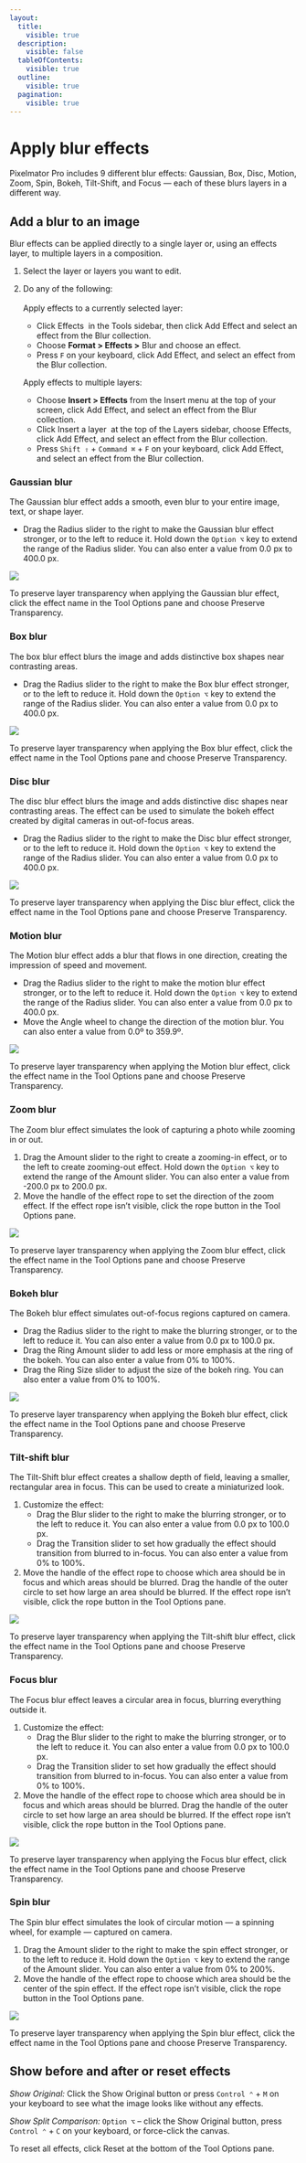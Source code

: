 ```yaml
---
layout:
  title:
    visible: true
  description:
    visible: false
  tableOfContents:
    visible: true
  outline:
    visible: true
  pagination:
    visible: true
---
```


# Apply blur effects

Pixelmator Pro includes 9 different blur effects: Gaussian, Box, Disc, Motion, Zoom, Spin, Bokeh, Tilt-Shift, and Focus — each of these blurs layers in a different way.

## Add a blur to an image

Blur effects can be applied directly to a single layer or, using an effects layer, to multiple layers in a composition.

1. Select the layer or layers you want to edit.
2.  Do any of the following:\
    \
    Apply effects to a currently selected layer:

    * Click Effects <img src="https://help.pixelmator.com/pixelmator-pro/3.5/assets/English/1590058938000.png" alt="" data-size="line"> in the Tools sidebar, then click Add Effect and select an effect from the Blur collection.
    * Choose **Format > Effects >** Blur and choose an effect.
    * Press `F` on your keyboard, click Add Effect, and select an effect from the Blur collection.

    Apply effects to multiple layers:

    * Choose **Insert > Effects** from the Insert menu at the top of your screen, click Add Effect, and select an effect from the Blur collection.
    * Click Insert a layer <img src="https://help.pixelmator.com/pixelmator-pro/3.5/assets/English/1648724547000.png" alt="" data-size="line"> at the top of the Layers sidebar, choose Effects, click Add Effect, and select an effect from the Blur collection.
    * Press `Shift ⇧` + `Command ⌘` + `F` on your keyboard, click Add Effect, and select an effect from the Blur collection.

### Gaussian blur

The Gaussian blur effect adds a smooth, even blur to your entire image, text, or shape layer.

* Drag the Radius slider to the right to make the Gaussian blur effect stronger, or to the left to reduce it. Hold down the `Option ⌥` key to extend the range of the Radius slider. You can also enter a value from 0.0 px to 400.0 px.

![](https://help.pixelmator.com/pixelmator-pro/3.5/assets/English/1589980508000.png)

To preserve layer transparency when applying the Gaussian blur effect, click the effect name in the Tool Options pane and choose Preserve Transparency.

### Box blur

The box blur effect blurs the image and adds distinctive box shapes near contrasting areas.

* Drag the Radius slider to the right to make the Box blur effect stronger, or to the left to reduce it. Hold down the `Option ⌥` key to extend the range of the Radius slider. You can also enter a value from 0.0 px to 400.0 px.

![](https://help.pixelmator.com/pixelmator-pro/3.5/assets/English/1589980528000.png)

To preserve layer transparency when applying the Box blur effect, click the effect name in the Tool Options pane and choose Preserve Transparency.

### Disc blur

The disc blur effect blurs the image and adds distinctive disc shapes near contrasting areas. The effect can be used to simulate the bokeh effect created by digital cameras in out-of-focus areas.

* Drag the Radius slider to the right to make the Disc blur effect stronger, or to the left to reduce it. Hold down the `Option ⌥` key to extend the range of the Radius slider. You can also enter a value from 0.0 px to 400.0 px.

![](https://help.pixelmator.com/pixelmator-pro/3.5/assets/English/1589980555000.png)

To preserve layer transparency when applying the Disc blur effect, click the effect name in the Tool Options pane and choose Preserve Transparency.

### Motion blur

The Motion blur effect adds a blur that flows in one direction, creating the impression of speed and movement.

* Drag the Radius slider to the right to make the motion blur effect stronger, or to the left to reduce it. Hold down the `Option ⌥` key to extend the range of the Radius slider. You can also enter a value from 0.0 px to 400.0 px.
* Move the Angle wheel to change the direction of the motion blur. You can also enter a value from 0.0º to 359.9º.

![](https://help.pixelmator.com/pixelmator-pro/3.5/assets/English/1589980574000.png)

To preserve layer transparency when applying the Motion blur effect, click the effect name in the Tool Options pane and choose Preserve Transparency.

### Zoom blur

The Zoom blur effect simulates the look of capturing a photo while zooming in or out.

1. Drag the Amount slider to the right to create a zooming-in effect, or to the left to create zooming-out effect. Hold down the `Option ⌥` key to extend the range of the Amount slider. You can also enter a value from -200.0 px to 200.0 px.
2. Move the handle of the effect rope to set the direction of the zoom effect. If the effect rope isn’t visible, click the rope button in the Tool Options pane.

![](https://help.pixelmator.com/pixelmator-pro/3.5/assets/English/1589980587000.png)

To preserve layer transparency when applying the Zoom blur effect, click the effect name in the Tool Options pane and choose Preserve Transparency.

### Bokeh blur

The Bokeh blur effect simulates out-of-focus regions captured on camera.

* Drag the Radius slider to the right to make the blurring stronger, or to the left to reduce it. You can also enter a value from 0.0 px to 100.0 px.
* Drag the Ring Amount slider to add less or more emphasis at the ring of the bokeh. You can also enter a value from 0% to 100%.
* Drag the Ring Size slider to adjust the size of the bokeh ring. You can also enter a value from 0% to 100%.

![](https://help.pixelmator.com/pixelmator-pro/3.5/assets/English/1635419663000.png)

To preserve layer transparency when applying the Bokeh blur effect, click the effect name in the Tool Options pane and choose Preserve Transparency.

### Tilt-shift blur

The Tilt-Shift blur effect creates a shallow depth of field, leaving a smaller, rectangular area in focus. This can be used to create a miniaturized look.

1. Customize the effect:
   * Drag the Blur slider to the right to make the blurring stronger, or to the left to reduce it. You can also enter a value from 0.0 px to 100.0 px.
   * Drag the Transition slider to set how gradually the effect should transition from blurred to in-focus. You can also enter a value from 0% to 100%.
2. Move the handle of the effect rope to choose which area should be in focus and which areas should be blurred. Drag the handle of the outer circle to set how large an area should be blurred. If the effect rope isn’t visible, click the rope button in the Tool Options pane.

![](https://help.pixelmator.com/pixelmator-pro/3.5/assets/English/1589980602000.png)

To preserve layer transparency when applying the Tilt-shift blur effect, click the effect name in the Tool Options pane and choose Preserve Transparency.

### Focus blur

The Focus blur effect leaves a circular area in focus, blurring everything outside it.

1. Customize the effect:
   * Drag the Blur slider to the right to make the blurring stronger, or to the left to reduce it. You can also enter a value from 0.0 px to 100.0 px.
   * Drag the Transition slider to set how gradually the effect should transition from blurred to in-focus. You can also enter a value from 0% to 100%.
2. Move the handle of the effect rope to choose which area should be in focus and which areas should be blurred. Drag the handle of the outer circle to set how large an area should be blurred. If the effect rope isn’t visible, click the rope button in the Tool Options pane.

![](https://help.pixelmator.com/pixelmator-pro/3.5/assets/English/1589980608000.png)

To preserve layer transparency when applying the Focus blur effect, click the effect name in the Tool Options pane and choose Preserve Transparency.

### Spin blur

The Spin blur effect simulates the look of circular motion — a spinning wheel, for example — captured on camera.

1. Drag the Amount slider to the right to make the spin effect stronger, or to the left to reduce it. Hold down the `Option ⌥` key to extend the range of the Amount slider. You can also enter a value from 0% to 200%.
2. Move the handle of the effect rope to choose which area should be the center of the spin effect. If the effect rope isn’t visible, click the rope button in the Tool Options pane.

![](https://help.pixelmator.com/pixelmator-pro/3.5/assets/English/1589980630000.png)

To preserve layer transparency when applying the Spin blur effect, click the effect name in the Tool Options pane and choose Preserve Transparency.

## Show before and after or reset effects

_Show Original:_ Click the Show Original button or press `Control ⌃` + `M` on your keyboard to see what the image looks like without any effects.

_Show Split Comparison:_ `Option ⌥` – click the Show Original button, press `Control ⌃` + `C` on your keyboard, or force-click the canvas.

To reset all effects, click Reset at the bottom of the Tool Options pane.
